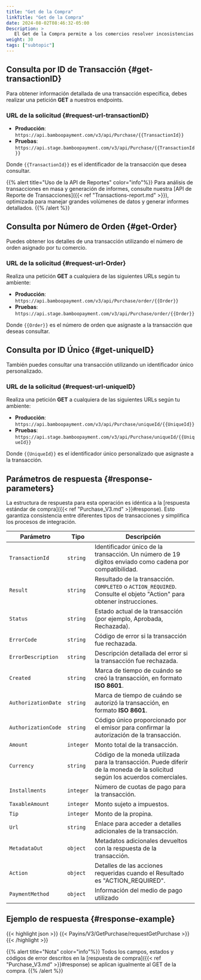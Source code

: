 ```yaml
---
title: "Get de la Compra"
linkTitle: "Get de la Compra"
date: 2024-08-02T08:46:32-05:00
Description: >
   El Get de la Compra permite a los comercios resolver incosistencias en las transacciones y recuperar la información detallada de una compra específica.
weight: 30
tags: ["subtopic"]
---
```



## Consulta por ID de Transacción {#get-transactionID}
Para obtener información detallada de una transacción específica, debes realizar una petición **GET** a nuestros endpoints.

### URL de la solicitud {#request-url-transactionID}

* **Producción**: `https://api.bamboopayment.com/v3/api/Purchase/{{TransactionId}}`
* **Pruebas**: `https://api.stage.bamboopayment.com/v3/api/Purchase/{{TransactionId}}`

Donde `{{TransactionId}}` es el identificador de la transacción que desea consultar.

{{% alert title="Uso de la API de Reportes" color="info"%}}
Para análisis de transacciones en masa y generación de informes, consulte nuestra [API de Reporte de Transacciones]({{< ref "Transactions-report.md" >}}), optimizada para manejar grandes volúmenes de datos y generar informes detallados.
{{% /alert %}}

## Consulta por Número de Orden {#get-Order}
Puedes obtener los detalles de una transacción utilizando el número de orden asignado por tu comercio.

### URL de la solicitud {#request-url-Order}
Realiza una petición **GET** a cualquiera de las siguientes URLs según tu ambiente:

* **Producción**: `https://api.bamboopayment.com/v3/api/Purchase/order/{{Order}}`
* **Pruebas**: `https://api.stage.bamboopayment.com/v3/api/Purchase/order/{{Order}}`

Donde `{{Order}}` es el número de orden que asignaste a la transacción que deseas consultar.

## Consulta por ID Único {#get-uniqueID}
También puedes consultar una transacción utilizando un identificador único personalizado.

### URL de la solicitud {#request-url-uniqueID}
Realiza una petición **GET** a cualquiera de las siguientes URLs según tu ambiente:

* **Producción**: `https://api.bamboopayment.com/v3/api/Purchase/uniqueId/{{UniqueId}}`
* **Pruebas**: `https://api.stage.bamboopayment.com/v3/api/Purchase/uniqueId/{{UniqueId}}`

Donde `{{UniqueId}}` es el identificador único personalizado que asignaste a la transacción.

## Parámetros de respuesta {#response-parameters}
La estructura de respuesta para esta operación es idéntica a la [respuesta estándar de compra]({{< ref "Purchase_V3.md" >}}#response). Esto garantiza consistencia entre diferentes tipos de transacciones y simplifica los procesos de integración.

| Parámetro | Tipo | Descripción |
|---|---|---|
| `TransactionId` | `string` | Identificador único de la transacción. Un número de 19 dígitos enviado como cadena por compatibilidad. |
| `Result` | `string` | Resultado de la transacción. `COMPLETED` o `ACTION_REQUIRED`. Consulte el objeto "Action" para obtener instrucciones. |
| `Status` | `string` | Estado actual de la transacción (por ejemplo, Aprobada, Rechazada). |
| `ErrorCode` | `string` | Código de error si la transacción fue rechazada. |
| `ErrorDescription` | `string` | Descripción detallada del error si la transacción fue rechazada. |
| `Created` | `string` | Marca de tiempo de cuándo se creó la transacción, en formato **ISO 8601**. |
| `AuthorizationDate` | `string` | Marca de tiempo de cuándo se autorizó la transacción, en formato **ISO 8601**. |
| `AuthorizationCode` | `string` | Código único proporcionado por el emisor para confirmar la autorización de la transacción. |
| `Amount` | `integer` | Monto total de la transacción. |
| `Currency` | `string` | Código de la moneda utilizada para la transacción. Puede diferir de la moneda de la solicitud según los acuerdos comerciales. |
| `Installments` | `integer` | Número de cuotas de pago para la transacción. |
| `TaxableAmount` | `integer` | Monto sujeto a impuestos. |
| `Tip` | `integer` | Monto de la propina. |
| `Url` | `string` | Enlace para acceder a detalles adicionales de la transacción. |
| `MetadataOut` | `object` | Metadatos adicionales devueltos con la respuesta de la transacción. |
| `Action` | `object` | Detalles de las acciones requeridas cuando el Resultado es "ACTION_REQUIRED". |
| `PaymentMethod` | `object` | Información del medio de pago utilizado |

## Ejemplo de respuesta {#response-example}

{{< highlight json >}}
{{< Payins/V3/GetPurchase/requestGetPurchase >}}
{{< /highlight >}} 

{{% alert title="Nota" color="info"%}}
Todos los campos, estados y códigos de error descritos en la [respuesta de compra]({{< ref "Purchase_V3.md" >}}#response) se aplican igualmente al GET de la compra.
{{% /alert %}}